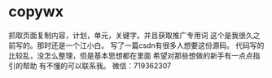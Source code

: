 # copywx
抓取页面复制内容，计划，单元，关键字。并且获取推广专用词
这个是我很久之前写的。那时还是一个江小白。
写了一篇csdn有很多人想要这份源码。
代码写的比较乱，没怎么整理，但是基本思想都在里面
希望对那些想做的新手有一点点指引的帮助
有不懂的可以联系我。
微信：719362307